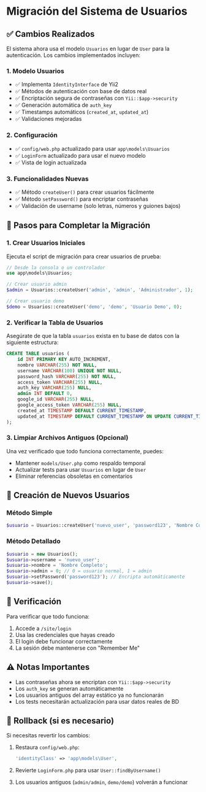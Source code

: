 # Migración del Sistema de Usuarios

## ✅ Cambios Realizados

El sistema ahora usa el modelo `Usuarios` en lugar de `User` para la autenticación. Los cambios implementados incluyen:

### 1. Modelo Usuarios
- ✅ Implementa `IdentityInterface` de Yii2
- ✅ Métodos de autenticación con base de datos real
- ✅ Encriptación segura de contraseñas con `Yii::$app->security`
- ✅ Generación automática de `auth_key`
- ✅ Timestamps automáticos (`created_at`, `updated_at`)
- ✅ Validaciones mejoradas

### 2. Configuración
- ✅ `config/web.php` actualizado para usar `app\models\Usuarios`
- ✅ `LoginForm` actualizado para usar el nuevo modelo
- ✅ Vista de login actualizada

### 3. Funcionalidades Nuevas
- ✅ Método `createUser()` para crear usuarios fácilmente
- ✅ Método `setPassword()` para encriptar contraseñas
- ✅ Validación de username (solo letras, números y guiones bajos)

## 🔧 Pasos para Completar la Migración

### 1. Crear Usuarios Iniciales
Ejecuta el script de migración para crear usuarios de prueba:

```php
// Desde la consola o un controlador
use app\models\Usuarios;

// Crear usuario admin
$admin = Usuarios::createUser('admin', 'admin', 'Administrador', 1);

// Crear usuario demo  
$demo = Usuarios::createUser('demo', 'demo', 'Usuario Demo', 0);
```

### 2. Verificar la Tabla de Usuarios
Asegúrate de que la tabla `usuarios` exista en tu base de datos con la siguiente estructura:

```sql
CREATE TABLE usuarios (
    id INT PRIMARY KEY AUTO_INCREMENT,
    nombre VARCHAR(255) NOT NULL,
    username VARCHAR(100) UNIQUE NOT NULL,
    password_hash VARCHAR(255) NOT NULL,
    access_token VARCHAR(255) NULL,
    auth_key VARCHAR(255) NULL,
    admin INT DEFAULT 0,
    google_id VARCHAR(255) NULL,
    google_access_token VARCHAR(255) NULL,
    created_at TIMESTAMP DEFAULT CURRENT_TIMESTAMP,
    updated_at TIMESTAMP DEFAULT CURRENT_TIMESTAMP ON UPDATE CURRENT_TIMESTAMP
);
```

### 3. Limpiar Archivos Antiguos (Opcional)
Una vez verificado que todo funciona correctamente, puedes:

- Mantener `models/User.php` como respaldo temporal
- Actualizar tests para usar `Usuarios` en lugar de `User`
- Eliminar referencias obsoletas en comentarios

## 🔐 Creación de Nuevos Usuarios

### Método Simple
```php
$usuario = Usuarios::createUser('nuevo_user', 'password123', 'Nombre Completo');
```

### Método Detallado
```php
$usuario = new Usuarios();
$usuario->username = 'nuevo_user';
$usuario->nombre = 'Nombre Completo';
$usuario->admin = 0; // 0 = usuario normal, 1 = admin
$usuario->setPassword('password123'); // Encripta automáticamente
$usuario->save();
```

## 🧪 Verificación

Para verificar que todo funciona:

1. Accede a `/site/login`
2. Usa las credenciales que hayas creado
3. El login debe funcionar correctamente
4. La sesión debe mantenerse con "Remember Me"

## ⚠️ Notas Importantes

- Las contraseñas ahora se encriptan con `Yii::$app->security`
- Los `auth_key` se generan automáticamente
- Los usuarios antiguos del array estático ya no funcionarán
- Los tests necesitarán actualización para usar datos reales de BD

## 🔄 Rollback (si es necesario)

Si necesitas revertir los cambios:

1. Restaura `config/web.php`:
   ```php
   'identityClass' => 'app\models\User',
   ```

2. Revierte `LoginForm.php` para usar `User::findByUsername()`

3. Los usuarios antiguos (`admin/admin`, `demo/demo`) volverán a funcionar

